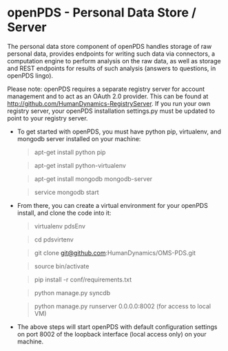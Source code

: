openPDS - Personal Data Store / Server
======================================

The personal data store component of openPDS handles storage of raw personal data, provides endpoints for writing such data via connectors, a computation engine to perform analysis on the raw data, as well as storage and REST endpoints for results of such analysis (answers to questions, in openPDS lingo).

Please note: openPDS requires a separate registry server for account management and to act as an OAuth 2.0 provider. This can be found at http://github.com/HumanDynamics-RegistryServer. If you run your own registry server, your openPDS installation settings.py must be updated to point to your registry server. 

* To get started with openPDS, you must have python pip, virtualenv, and mongodb server installed on your machine:

    >apt-get install python pip
    
    >apt-get install python-virtualenv
    
    >apt-get install mongodb mongodb-server
    
    >service mongodb start

* From there, you can create a virtual environment for your openPDS install, and clone the code into it:

    >virtualenv pdsEnv
    
    >cd pdsvirtenv
    
    >git clone git@github.com:HumanDynamics/OMS-PDS.git
    
    >source bin/activate
    
    >pip install -r conf/requirements.txt
    
    >python manage.py syncdb
    
    >python manage.py runserver 0.0.0.0:8002 (for access to local VM)
 
* The above steps will start openPDS with default configuration settings on port 8002 of the loopback interface (local access only) on your machine. 
